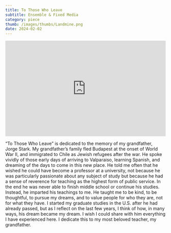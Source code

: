 ```yaml
---
title: To Those Who Leave
subtitle: Ensemble & Fixed Media
category: piece
thumb: /images/thumbs/Landmine.png
date: 2024-02-02
---
```


<iframe width="100%" height="300" scrolling="no" frameborder="no" allow="autoplay" src="https://w.soundcloud.com/player/?url=https%3A//api.soundcloud.com/tracks/1771698171&color=%23ff5500&auto_play=false&hide_related=false&show_comments=true&show_user=true&show_reposts=false&show_teaser=true&visual=true"></iframe>

“To Those Who Leave” is dedicated to the memory of my grandfather, Jorge Stark. My grandfather’s family fled Budapest at the onset of World War II, and immigrated to Chile as Jewish refugees after the war. He spoke vividly of those early days of arriving to Valparaiso, learning Spanish, and dreaming of the days to come in this new place. He told me often that he wished he could have become a professor at a university, not because he was particularly passionate about any subject of study but because he had a sense of reverence for teaching as the highest form of public service. In the end he was never able to finish middle school or continue his studies. Instead, he imparted his teachings to me. He taught me to be kind, to be thoughtful, to pursue my dreams, and to value people for who they are, not for what they have. I started my graduate studies in the U.S. after he had already passed, but as I reflect on the last few years, I think of how, in many ways, his dream became my dream. I wish I could share with him everything I have experienced here. I dedicate this to my most beloved teacher, my grandfather.